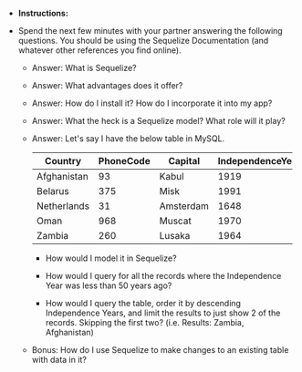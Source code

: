 * **Instructions:**

- Spend the next few minutes with your partner answering the following questions. You should be using the Sequelize Documentation (and whatever other references you find online).

	- Answer: What is Sequelize?

	- Answer: What advantages does it offer?

	- Answer: How do I install it? How do I incorporate it into my app?

	- Answer: What the heck is a Sequelize model? What role will it play?

	- Answer: Let's say I have the below table in MySQL. 

		| Country     | PhoneCode | Capital   | IndependenceYear |
		|-------------|-----------|-----------|------------------|
		| Afghanistan | 93        | Kabul     | 1919             |
		| Belarus     | 375       | Misk      | 1991             |
		| Netherlands | 31        | Amsterdam | 1648             |
		| Oman        | 968       | Muscat    | 1970             |
		| Zambia      | 260       | Lusaka    | 1964             |

		- How would I model it in Sequelize? 

		- How would I query for all the records where the Independence Year was less than 50 years ago?

		- How would I query the table, order it by descending Independence Years, and limit the results to just show 2 of the records. Skipping the first two? (i.e. Results: Zambia, Afghanistan)

	- Bonus: How do I use Sequelize to make changes to an existing table with data in it? 